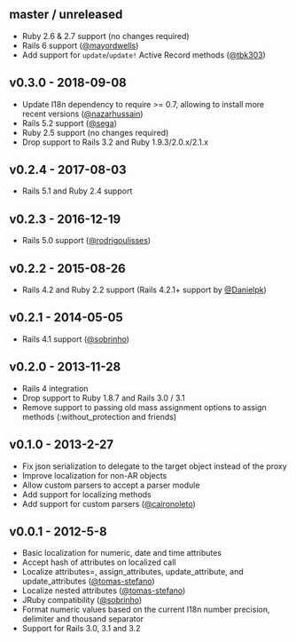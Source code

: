## master / unreleased

* Ruby 2.6 & 2.7 support (no changes required)
* Rails 6 support ([@mayordwells](https://github.com/mayordwells))
* Add support for `update`/`update!` Active Record methods ([@tbk303](https://github.com/tbk303))

## v0.3.0 - 2018-09-08

* Update I18n dependency to require >= 0.7, allowing to install more recent versions ([@nazarhussain](https://github.com/nazarhussain))
* Rails 5.2 support ([@sega](https://github.com/sega))
* Ruby 2.5 support (no changes required)
* Drop support to Rails 3.2 and Ruby 1.9.3/2.0.x/2.1.x

## v0.2.4 - 2017-08-03

* Rails 5.1 and Ruby 2.4 support

## v0.2.3 - 2016-12-19

* Rails 5.0 support ([@rodrigoulisses](https://github.com/rodrigoulisses))

## v0.2.2 - 2015-08-26

* Rails 4.2 and Ruby 2.2 support (Rails 4.2.1+ support by [@Danielpk](https://github.com/Danielpk))

## v0.2.1 - 2014-05-05

* Rails 4.1 support ([@sobrinho](https://github.com/sobrinho))

## v0.2.0 - 2013-11-28

* Rails 4 integration
* Drop support to Ruby 1.8.7 and Rails 3.0 / 3.1
* Remove support to passing old mass assignment options to assign methods (:without_protection and friends)

## v0.1.0 - 2013-2-27

* Fix json serialization to delegate to the target object instead of the proxy
* Improve localization for non-AR objects
* Allow custom parsers to accept a parser module
* Add support for localizing methods
* Add support for custom parsers ([@caironoleto](https://github.com/caironoleto))

## v0.0.1 - 2012-5-8

* Basic localization for numeric, date and time attributes
* Accept hash of attributes on localized call
* Localize attributes=, assign_attributes, update_attribute, and update_attributes ([@tomas-stefano](https://github.com/tomas-stefano))
* Localize nested attributes ([@tomas-stefano](https://github.com/tomas-stefano))
* JRuby compatibility ([@sobrinho](https://github.com/sobrinho))
* Format numeric values based on the current I18n number precision, delimiter and thousand separator
* Support for Rails 3.0, 3.1 and 3.2
